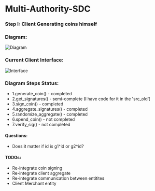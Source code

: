 # Multi-Authority-SDC

### Step I: Client Generating coins himself

### Diagram:

![Diagram](https://i.imgur.com/ycQoCbf.png)

### Current Client Interface:
![Interface](https://i.imgur.com/ylcVhHo.png)

### Diagram Steps Status:
- 1.generate_coin() - completed
- 2.get_signatures() - semi-complete (I have code for it in the 'src_old')
- 3.sign_coin() - completed
- 4.aggregate_signatures() - completed
- 5.randomize_aggregate() - completed
- 6.spend_coin() - not completed
- 7.verify_sig() - not completed

#### Questions:
- Does it matter if id is g1^id or g2^id?

#### TODOs:
- Re-integrate coin signing
- Re-integrate client aggregate
- Re-integrate communication between entitites 
- Client Merchant entity
